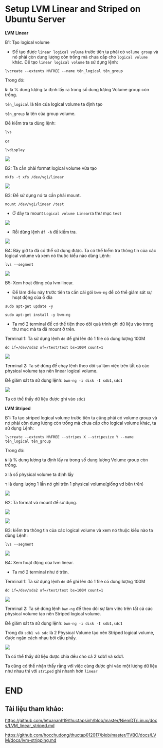 # Setup LVM Linear and Striped on Ubuntu Server

**LVM Linear**

B1: Tạo logical volume

- Để tạo được ``linear logical volume`` trước tiên ta phải có ``volume group`` và nó phải còn dung lượng còn trống mà chưa cấp cho ``logical volume`` khác. Để tạo ``linear logical volume`` ta sử dụng lệnh:
```
lvcreate --extents N%FREE --name tên_logical tên_group
```

Trong đó:

``N``: là % dung lượng ta định lấy ra trong số dung lượng Volume group còn trống.

``tên_logical`` là tên của logical volume ta định tạo

``tên_group`` là tên của group volume.

Để kiểm tra ta dùng lệnh:
```
lvs
```
or
```
lvdisplay
```

![](https://i.imgur.com/Bl2m678.png)

B2: Ta cần phải format logical volume vừa tạo
```
mkfs -t xfs /dev/vg1/linear
```

![](https://i.imgur.com/fpFPuCt.png)

B3: Để sử dụng nó ta cần phải mount.
```
mount /dev/vg1/linear /test
```

- Ở đây ta mount ``Logical volume Linear``ra thư mục ``test``

![](https://i.imgur.com/A3fq7NY.png)

- Rồi dùng lệnh ``df -h`` để kiểm tra.

![](https://i.imgur.com/gakA0as.png)

B4: Bây giờ ta đã có thể sử dụng được. Ta có thể kiểm tra thông tin của các logical volume và xem nó thuộc kiểu nào dùng Lệnh:
```
lvs --segment
```

![](https://i.imgur.com/DPtXrif.png)

B5: Xem hoạt động của lvm linear.
-  Để làm điều này trước tiên ta cần cài gói ``bwm-ng`` để có thể giám sát sự hoạt động của ổ đĩa
```
sudo apt-get update -y
```
```
sudo apt-get install -y bwm-ng
```

- Ta mở 2 terminal để có thể tiện theo dõi quá trình ghi dữ liệu vào trong thư mục mà ta đã mount ở trên.

Terminal 1: Ta sử dụng lệnh ``dd`` để ghi lên đó 1 file có dung lượng 100M
```
dd if=/dev/sda2 of=/test/text bs=100M count=1
```

![](https://i.imgur.com/KUb5H0g.png)

Terminal 2: Ta sẽ dùng để chạy lệnh theo dõi sự làm việc trên tất cả các physical volume tạo nên linear logical volume.

Để giám sát ta sử dụng lệnh: ``bwm-ng -i disk -I sdb1,sdc1``

![](https://i.imgur.com/C5ZwcEp.png)

Ta có thể thấy dữ liệu được ghi vào ``sdc1``

**LVM Striped**

B1: Ta tạo striped logical volume trước tiên ta cũng phải có volume group và nó phải còn dung lượng còn trống mà chưa cấp cho logical volume khác, ta sử dụng Lệnh:
```
lvcreate --extents N%FREE --stripes X --stripesize Y --name tên_logical tên_group
```
Trong đó: 

``N`` là % dung lượng ta định lấy ra trong số dung lượng Volume group còn trống.

``X`` là số physical volume ta định lấy

``Y`` là dung lượng 1 lần nó ghi trên 1 physical volume(giống vd bên trên)

![](https://i.imgur.com/O4aiBeK.png)

B2: Ta format và mount để sử dụng.

![](blob:https://imgur.com/a2b9df4c-7d3b-490e-8936-2aa8c7c4ce84)

![](https://i.imgur.com/eAamUSP.png)

B3: kiểm tra thông tin của các logical volume và xem nó thuộc kiểu nào ta dùng Lệnh:
```
lvs --segment
```

![](https://i.imgur.com/UM4hXYB.png)

B4: Xem hoạt động của lvm linear.
- Ta mở 2 terminal như ở trên.

Terminal 1: Ta sử dụng lệnh ``dd`` để ghi lên đó 1 file có dung lượng 100M
```
dd if=/dev/sda2 of=/test/text bs=100M count=1
```

![](https://i.imgur.com/ShuCAkX.png)

Terminal 2:  Ta sẽ dùng lệnh ``bwn-ng`` để theo dõi sự làm việc trên tất cả các physical volume tạo nên Striped logical volume.

Để giám sát ta sử dụng lệnh: ``bwm-ng -i disk -I sdb1,sdc1``

Trong đó ``sdb1 và sdc`` là 2 Physical Volume tạo nên Striped logical volume, được ngăn cách nhau bởi dấu phẩy.

![](https://i.imgur.com/THTjM3V.png)

Ta có thể thấy dữ liệu được chia đều cho cả 2 sdb1 và sdc1.

Ta cũng có thể nhận thấy rằng với việc cùng được ghi vào một lượng dữ liệu như nhau thì với ``striped`` ghi nhanh hơn ``linear``

# END

## Tài liệu tham khảo:

https://github.com/letuananh19/thuctapsinh/blob/master/NiemDT/Linux/docs/LVM_linear_striped.md

https://github.com/hocchudong/thuctap012017/blob/master/TVBO/docs/LVM/docs/lvm-stripping.md
